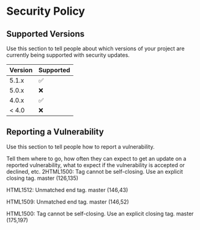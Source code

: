 # Security Policy

## Supported Versions

Use this section to tell people about which versions of your project are
currently being supported with security updates.

| Version | Supported          |
| ------- | ------------------ |
| 5.1.x   | :white_check_mark: |
| 5.0.x   | :x:                |
| 4.0.x   | :white_check_mark: |
| < 4.0   | :x:                |

## Reporting a Vulnerability

Use this section to tell people how to report a vulnerability.

Tell them where to go, how often they can expect to get an update on a
reported vulnerability, what to expect if the vulnerability is accepted or
declined, etc.
2HTML1500: Tag cannot be self-closing. Use an explicit closing tag.
master (126,135)

HTML1512: Unmatched end tag.
master (146,43)

HTML1509: Unmatched end tag.
master (146,52)

HTML1500: Tag cannot be self-closing. Use an explicit closing tag.
master (175,197)
